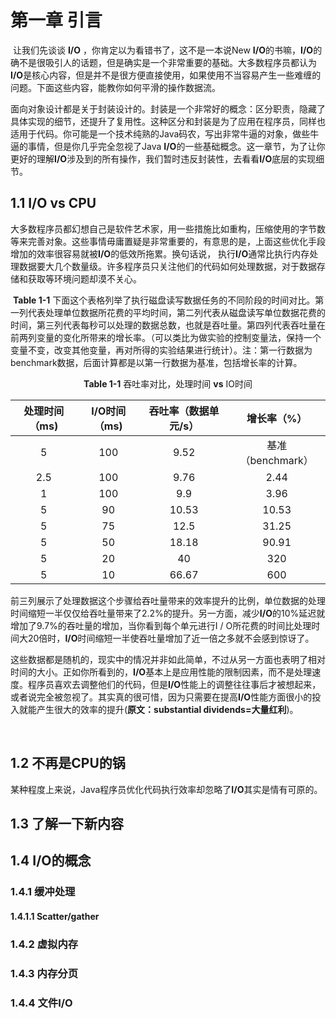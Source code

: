 # 第一章	引言

​	让我们先谈谈 **I/O** ，你肯定以为看错书了，这不是一本说New **I/O**的书嘛，**I/O**的确不是很吸引人的话题，但是确实是一个非常重要的基础。大多数程序员都认为**I/O**是核心内容，但是并不是很方便直接使用，如果使用不当容易产生一些难缠的问题。下面这些内容，能教你如何平滑的操作数据流。

​	面向对象设计都是关于封装设计的。封装是一个非常好的概念：区分职责，隐藏了具体实现的细节，还提升了复用性。这种区分和封装是为了应用在程序员，同样也适用于代码。你可能是一个技术纯熟的Java码农，写出非常牛逼的对象，做些牛逼的事情，但是你几乎完全忽视了Java **I/O**的一些基础概念。这一章节，为了让你更好的理解**I/O**涉及到的所有操作，我们暂时违反封装性，去看看**I/O**底层的实现细节。

## 1.1 I/O vs CPU

​	大多数程序员都幻想自己是软件艺术家，用一些措施比如重构，压缩使用的字节数等来完善对象。这些事情毋庸置疑是非常重要的，有意思的是，上面这些优化手段增加的效率很容易就被**I/O**的低效所拖累。换句话说， 执行**I/O**通常比执行内存处理数据要大几个数量级。许多程序员只关注他们的代码如何处理数据，对于数据存储和获取等环境问题却漠不关心。

​	**Table 1-1** 下面这个表格列举了执行磁盘读写数据任务的不同阶段的时间对比。第一列代表处理单位数据所花费的平均时间，第二列代表从磁盘读写单位数据花费的时间，第三列代表每秒可以处理的数据总数，也就是吞吐量。第四列代表吞吐量在前两列变量的变化所带来的增长率。（可以类比为做实验的控制变量法，保持一个变量不变，改变其他变量，再对所得的实验结果进行统计）。注：第一行数据为benchmark数据，后面计算都是以第一行数据为基准，包括增长率的计算。

<center><strong>Table 1-1</strong> 吞吐率对比，处理时间 <strong>vs</strong> IO时间</center>

| 处理时间（ms) | I/O时间（ms) | 吞吐率（数据单元/s） |    增长率（%）    |
| :-----------: | :----------: | :------------------: | :---------------: |
|       5       |     100      |         9.52         | 基准（benchmark） |
|      2.5      |     100      |         9.76         |       2.44        |
|       1       |     100      |         9.9          |       3.96        |
|       5       |      90      |        10.53         |       10.53       |
|       5       |      75      |         12.5         |       31.25       |
|       5       |      50      |        18.18         |       90.91       |
|       5       |      20      |          40          |        320        |
|       5       |      10      |        66.67         |        600        |

​	前三列展示了处理数据这个步骤给吞吐量带来的效率提升的比例，单位数据的处理时间缩短一半仅仅给吞吐量带来了2.2%的提升。另一方面，减少**I/O**的10%延迟就增加了9.7%的吞吐量的增加，当你看到每个单元进行I / O所花费的时间比处理时间大20倍时，**I/O**时间缩短一半使吞吐量增加了近一倍之多就不会感到惊讶了。

​	这些数据都是随机的，现实中的情况并非如此简单，不过从另一方面也表明了相对时间的大小。正如你所看到的，**I/O**基本上是应用性能的限制因素，而不是处理速度。程序员喜欢去调整他们的代码，但是**I/O**性能上的调整往往事后才被想起来，或者说完全被忽视了。其实真的很可惜，因为只需要在提高**I/O**性能方面很小的投入就能产生很大的效率的提升(**原文：substantial dividends=大量红利**)。

​	

## 1.2 不再是CPU的锅

​	某种程度上来说，Java程序员优化代码执行效率却忽略了**I/O**其实是情有可原的。

## 1.3 了解一下新内容

## 1.4 I/O的概念

### 1.4.1 缓冲处理

#### 1.4.1.1 Scatter/gather

### 1.4.2 虚拟内存

### 1.4.3 内存分页

### 1.4.4 文件I/O

​	